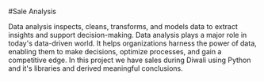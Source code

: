#Sale Analysis

Data analysis inspects, cleans, transforms, and models data to extract insights and support decision-making. Data analysis plays a major role in today's data-driven world. It helps organizations harness the power of data, enabling them to make decisions, optimize processes, and gain a competitive edge. In this project we have sales during Diwali using Python and it's libraries and derived meaningful conclusions.


